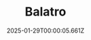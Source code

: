 ---
title: "Balatro"
id: 2379780
date: 2025-01-29T00:00:05.661Z
link: games/steam/recent/balatro
image: http://media.steampowered.com/steamcommunity/public/images/apps/2379780/b6018068070ab0e23561694c11f7950dd6f4c752.jpg
playtime_2weeks: 381
playtime_forever: 5865
playtime_windows_forever: 0
playtime_mac_forever: 192
playtime_linux_forever: 5672
playtime_deck_forever: 5672
---